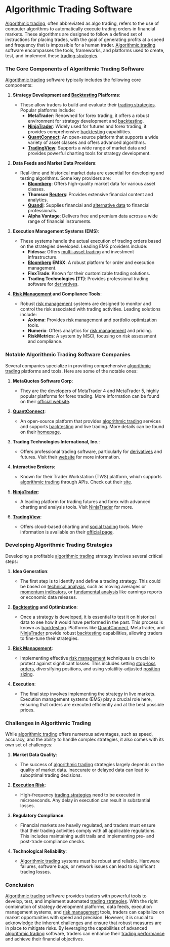 # Algorithmic Trading Software

[Algorithmic trading](../a/algorithmic_trading.md), often abbreviated as algo trading, refers to the use of computer algorithms to automatically execute trading orders in financial markets. These algorithms are designed to follow a defined set of instructions for placing trades, with the goal of generating profits at a speed and frequency that is impossible for a human trader. [Algorithmic trading](../a/algorithmic_trading.md) software encompasses the tools, frameworks, and platforms used to create, test, and implement these [trading strategies](../t/trading_strategies.md). 

### The Core Components of Algorithmic Trading Software

[Algorithmic trading](../a/algorithmic_trading.md) software typically includes the following core components:

1. **Strategy Development and [Backtesting](../b/backtesting.md) Platforms**:
   - These allow traders to build and evaluate their [trading strategies](../t/trading_strategies.md). Popular platforms include:
     - **MetaTrader**: Renowned for forex trading, it offers a robust environment for strategy development and [backtesting](../b/backtesting.md).
     - **[NinjaTrader](../n/ninjatrader.md)**: Widely used for futures and forex trading, it provides comprehensive [backtesting](../b/backtesting.md) capabilities.
     - **[QuantConnect](../q/quantconnect.md)**: An open-source platform that supports a wide variety of asset classes and offers advanced algorithms.
     - **[TradingView](../t/tradingview.md)**: Supports a wide range of market data and provides powerful charting tools for strategy development.

2. **Data Feeds and Market Data Providers**:
   - Real-time and historical market data are essential for developing and testing algorithms. Some key providers are:
     - **[Bloomberg](../b/bloomberg.md)**: Offers high-quality market data for various asset classes.
     - **Thomson [Reuters](../r/reuters.md)**: Provides extensive financial content and analytics.
     - **[Quandl](../q/quandl.md)**: Supplies financial and [alternative data](../a/alternative_data.md) to financial professionals.
     - **Alpha Vantage**: Delivers free and premium data across a wide range of financial instruments.

3. **Execution Management Systems (EMS)**:
   - These systems handle the actual execution of trading orders based on the strategies developed. Leading EMS providers include:
     - **Fidessa**: Offers [multi-asset trading](../m/multi-asset_trading.md) and investment infrastructure.
     - **[Bloomberg](../b/bloomberg.md) EMSX**: A robust platform for order and execution management.
     - **FlexTrade**: Known for their customizable trading solutions.
     - **Trading Technologies (TT)**: Provides professional trading software for [derivatives](../d/derivatives.md).

4. **[Risk Management](../r/risk_management.md) and Compliance Tools**:
   - Robust [risk management](../r/risk_management.md) systems are designed to monitor and control the risk associated with trading activities. Leading solutions include:
     - **Axioma**: Provides [risk management](../r/risk_management.md) and [portfolio optimization](../p/portfolio_optimization.md) tools.
     - **Numerix**: Offers analytics for [risk management](../r/risk_management.md) and pricing.
     - **RiskMetrics**: A system by MSCI, focusing on risk assessment and compliance.

### Notable Algorithmic Trading Software Companies

Several companies specialize in providing comprehensive [algorithmic trading](../a/algorithmic_trading.md) platforms and tools. Here are some of the notable ones:

1. **MetaQuotes Software Corp**:
   - They are the developers of MetaTrader 4 and MetaTrader 5, highly popular platforms for forex trading. More information can be found on their [official website](https://www.metaquotes.net).

2. **[QuantConnect](../q/quantconnect.md)**:
   - An open-source platform that provides [algorithmic trading](../a/algorithmic_trading.md) services and supports [backtesting](../b/backtesting.md) and live trading. More details can be found on their [homepage](https://www.quantconnect.com).

3. **Trading Technologies International, Inc.**:
   - Offers professional trading software, particularly for [derivatives](../d/derivatives.md) and futures. Visit their [website](https://www.tradingtechnologies.com) for more information.

4. **Interactive Brokers**:
   - Known for their Trader Workstation (TWS) platform, which supports [algorithmic trading](../a/algorithmic_trading.md) through APIs. Check out their [site](https://www.interactivebrokers.com).

5. **[NinjaTrader](../n/ninjatrader.md)**:
   - A leading platform for trading futures and forex with advanced charting and analysis tools. Visit [NinjaTrader](https://www.ninjatrader.com) for more.

6. **[TradingView](../t/tradingview.md)**:
   - Offers cloud-based charting and [social trading](../s/social_trading.md) tools. More information is available on their [official page](https://www.tradingview.com).

### Developing Algorithmic Trading Strategies

Developing a profitable [algorithmic trading](../a/algorithmic_trading.md) strategy involves several critical steps:

1. **Idea Generation**:
   - The first step is to identify and define a trading strategy. This could be based on [technical analysis](../t/technical_analysis.md), such as moving averages or [momentum indicators](../m/momentum_indicators.md), or [fundamental analysis](../f/fundamental_analysis.md) like earnings reports or economic data releases.

2. **[Backtesting](../b/backtesting.md) and Optimization**:
   - Once a strategy is developed, it is essential to test it on historical data to see how it would have performed in the past. This process is known as [backtesting](../b/backtesting.md). Platforms like [QuantConnect](../q/quantconnect.md), MetaTrader, and [NinjaTrader](../n/ninjatrader.md) provide robust [backtesting](../b/backtesting.md) capabilities, allowing traders to fine-tune their strategies.

3. **[Risk Management](../r/risk_management.md)**:
   - Implementing effective [risk management](../r/risk_management.md) techniques is crucial to protect against significant losses. This includes setting [stop-loss orders](../s/stop-loss_orders.md), diversifying positions, and using volatility-adjusted [position sizing](../p/position_sizing.md).

4. **Execution**:
   - The final step involves implementing the strategy in live markets. Execution management systems (EMS) play a crucial role here, ensuring that orders are executed efficiently and at the best possible prices.

### Challenges in Algorithmic Trading

While [algorithmic trading](../a/algorithmic_trading.md) offers numerous advantages, such as speed, accuracy, and the ability to handle complex strategies, it also comes with its own set of challenges:

1. **Market Data Quality**:
   - The success of [algorithmic trading](../a/algorithmic_trading.md) strategies largely depends on the quality of market data. Inaccurate or delayed data can lead to suboptimal trading decisions.

2. **[Execution Risk](../e/execution_risk.md)**:
   - High-frequency [trading strategies](../t/trading_strategies.md) need to be executed in microseconds. Any delay in execution can result in substantial losses.

3. **Regulatory Compliance**:
   - Financial markets are heavily regulated, and traders must ensure that their trading activities comply with all applicable regulations. This includes maintaining audit trails and implementing pre- and post-trade compliance checks.

4. **Technological Reliability**:
   - [Algorithmic trading](../a/algorithmic_trading.md) systems must be robust and reliable. Hardware failures, software bugs, or network issues can lead to significant trading losses.

### Conclusion

[Algorithmic trading](../a/algorithmic_trading.md) software provides traders with powerful tools to develop, test, and implement automated [trading strategies](../t/trading_strategies.md). With the right combination of strategy development platforms, data feeds, execution management systems, and [risk management](../r/risk_management.md) tools, traders can capitalize on market opportunities with speed and precision. However, it is crucial to acknowledge the inherent challenges and ensure that robust measures are in place to mitigate risks. By leveraging the capabilities of advanced [algorithmic trading](../a/algorithmic_trading.md) software, traders can enhance their [trading performance](../t/trading_performance.md) and achieve their financial objectives.